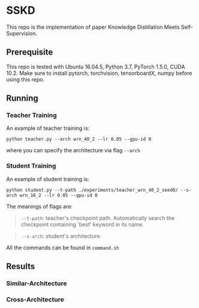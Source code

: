 # SSKD
This repo is the implementation of paper Knowledge Distillation Meets Self-Supervision.

## Prerequisite
This repo is tested with Ubuntu 16.04.5, Python 3.7, PyTorch 1.5.0, CUDA 10.2.
Make sure to install pytorch, torchvision, tensorboardX, numpy before using this repo.

## Running

### Teacher Training
An example of teacher training is:
```
python teacher.py --arch wrn_40_2 --lr 0.05 --gpu-id 0
```
where you can specify the architecture via flag `--arch`

### Student Training
An example of student training is:
```
python student.py --t-path ./experiments/teacher_wrn_40_2_seed0/ --s-arch wrn_16_2 --lr 0.05 --gpu-id 0
```
The meanings of flags are:
> `--t-path`: teacher's checkpoint path. Automatically search the checkpoint containing 'best' keyword in its name.

> `--s-arch`: student's architecture.

All the commands can be found in `command.sh`

## Results

### Similar-Architecture



### Cross-Architecture

